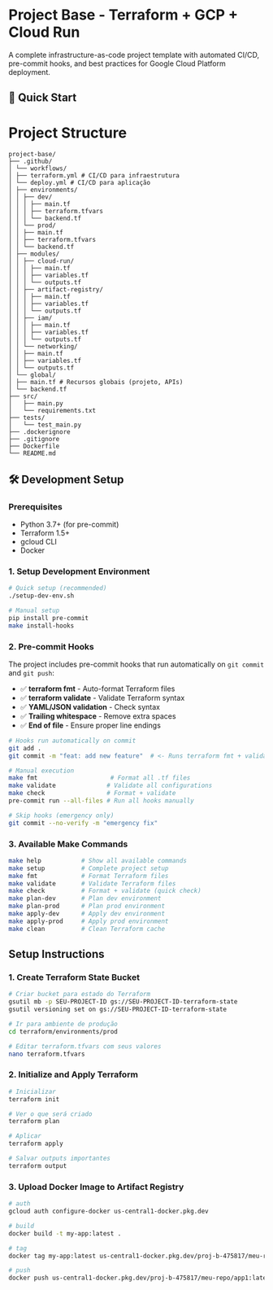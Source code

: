 # Project Base - Terraform + GCP + Cloud Run

A complete infrastructure-as-code project template with automated CI/CD, pre-commit hooks, and best practices for Google Cloud Platform deployment.

## 🚀 Quick Start

# Project Structure

```
project-base/
├── .github/
│ └── workflows/
│ ├── terraform.yml # CI/CD para infraestrutura
│ └── deploy.yml # CI/CD para aplicação
│ ├── environments/
│ │ ├── dev/
│ │ │ ├── main.tf
│ │ │ ├── terraform.tfvars
│ │ │ └── backend.tf
│ │ └── prod/
│ │ ├── main.tf
│ │ ├── terraform.tfvars
│ │ └── backend.tf
│ ├── modules/
│ │ ├── cloud-run/
│ │ │ ├── main.tf
│ │ │ ├── variables.tf
│ │ │ └── outputs.tf
│ │ ├── artifact-registry/
│ │ │ ├── main.tf
│ │ │ ├── variables.tf
│ │ │ └── outputs.tf
│ │ ├── iam/
│ │ │ ├── main.tf
│ │ │ ├── variables.tf
│ │ │ └── outputs.tf
│ │ └── networking/
│ │ ├── main.tf
│ │ ├── variables.tf
│ │ └── outputs.tf
│ └── global/
│ ├── main.tf # Recursos globais (projeto, APIs)
│ └── backend.tf
├── src/
│   ├── main.py
│   └── requirements.txt
├── tests/
│   └── test_main.py
├── .dockerignore
├── .gitignore
├── Dockerfile
└── README.md
```

## 🛠️ Development Setup

### Prerequisites

- Python 3.7+ (for pre-commit)
- Terraform 1.5+
- gcloud CLI
- Docker

### 1. Setup Development Environment

```bash
# Quick setup (recommended)
./setup-dev-env.sh

# Manual setup
pip install pre-commit
make install-hooks
```

### 2. Pre-commit Hooks

The project includes pre-commit hooks that run automatically on `git commit` and `git push`:

- ✅ **terraform fmt** - Auto-format Terraform files
- ✅ **terraform validate** - Validate Terraform syntax
- ✅ **YAML/JSON validation** - Check syntax
- ✅ **Trailing whitespace** - Remove extra spaces
- ✅ **End of file** - Ensure proper line endings

```bash
# Hooks run automatically on commit
git add .
git commit -m "feat: add new feature"  # <- Runs terraform fmt + validate

# Manual execution
make fmt                    # Format all .tf files
make validate              # Validate all configurations
make check                 # Format + validate
pre-commit run --all-files # Run all hooks manually

# Skip hooks (emergency only)
git commit --no-verify -m "emergency fix"
```

### 3. Available Make Commands

```bash
make help           # Show all available commands
make setup          # Complete project setup
make fmt            # Format Terraform files
make validate       # Validate Terraform files
make check          # Format + validate (quick check)
make plan-dev       # Plan dev environment
make plan-prod      # Plan prod environment
make apply-dev      # Apply dev environment
make apply-prod     # Apply prod environment
make clean          # Clean Terraform cache
```

## Setup Instructions

### 1. Create Terraform State Bucket

```bash
# Criar bucket para estado do Terraform
gsutil mb -p SEU-PROJECT-ID gs://SEU-PROJECT-ID-terraform-state
gsutil versioning set on gs://SEU-PROJECT-ID-terraform-state

# Ir para ambiente de produção
cd terraform/environments/prod

# Editar terraform.tfvars com seus valores
nano terraform.tfvars
```

### 2. Initialize and Apply Terraform

```bash
# Inicializar
terraform init

# Ver o que será criado
terraform plan

# Aplicar
terraform apply

# Salvar outputs importantes
terraform output
```

### 3. Upload Docker Image to Artifact Registry

```bash
# auth
gcloud auth configure-docker us-central1-docker.pkg.dev

# build
docker build -t my-app:latest .

# tag
docker tag my-app:latest us-central1-docker.pkg.dev/proj-b-475817/meu-repo/app1:latest

# push
docker push us-central1-docker.pkg.dev/proj-b-475817/meu-repo/app1:latest
```
